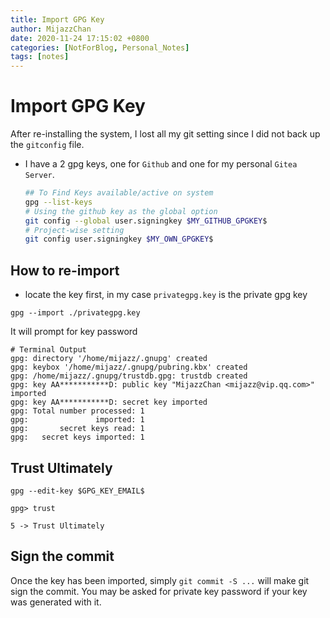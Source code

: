 ```yaml
---
title: Import GPG Key
author: MijazzChan
date: 2020-11-24 17:15:02 +0800
categories: [NotForBlog, Personal_Notes]
tags: [notes]
---
```


# Import GPG Key

After re-installing the system, I lost all my git setting since I did not back up the `gitconfig` file.

+ I have a 2 gpg keys, one for `Github` and one for my personal `Gitea Server`.

  ```bash
  ## To Find Keys available/active on system
  gpg --list-keys
  # Using the github key as the global option
  git config --global user.signingkey $MY_GITHUB_GPGKEY$
  # Project-wise setting 
  git config user.signingkey $MY_OWN_GPGKEY$
  ```


## How to re-import

+ locate the key first, in my case `privategpg.key` is the private gpg key

```shell
gpg --import ./privategpg.key
```

It will prompt for key password

```shell
# Terminal Output
gpg: directory '/home/mijazz/.gnupg' created
gpg: keybox '/home/mijazz/.gnupg/pubring.kbx' created
gpg: /home/mijazz/.gnupg/trustdb.gpg: trustdb created
gpg: key AA***********D: public key "MijazzChan <mijazz@vip.qq.com>" imported
gpg: key AA***********D: secret key imported
gpg: Total number processed: 1
gpg:               imported: 1
gpg:       secret keys read: 1
gpg:   secret keys imported: 1
```

## Trust Ultimately

```shell
gpg --edit-key $GPG_KEY_EMAIL$

gpg> trust

5 -> Trust Ultimately
```



## Sign the commit

Once the key has been imported, simply `git commit -S ...` will make git sign the commit. You may be asked for private key password if your key was generated with it.

